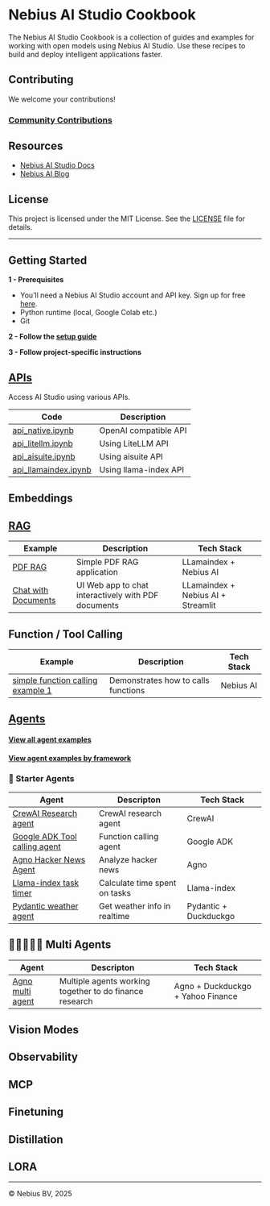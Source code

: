 # Nebius AI Studio Cookbook

The Nebius AI Studio Cookbook is a collection of guides and examples for working with open models using Nebius AI Studio. Use these recipes to build and deploy intelligent applications faster.

## Contributing

We welcome your contributions!

### [Community Contributions](community/README.md)


## Resources

- [Nebius AI Studio Docs](https://docs.nebius.com/studio)
- [Nebius AI Blog](https://nebius.com/blog)

## License

This project is licensed under the MIT License. See the [LICENSE](LICENSE) file for details.

---

## Getting Started

**1 - Prerequisites**

- You’ll need a Nebius AI Studio account and API key. Sign up for free [here](https://studio.nebius.com/).
- Python runtime (local, Google Colab etc.)
- Git

**2 - Follow the [setup guide](setup-dev-env.md)**

**3 - Follow project-specific instructions**

## [APIs](api/)

Access AI Studio using various APIs.

| Code                                       | Description           |
|--------------------------------------------|-----------------------|
| [api_native.ipynb](api/api_native.ipynb)         | OpenAI compatible API |
| [api_litellm.ipynb](api/api_litellm.ipynb)       | Using LiteLLM API     |
| [api_aisuite.ipynb](api/api_aisuite.ipynb)       | Using aisuite API     |
| [api_llamaindex.ipynb](api/api_llamaindex.ipynb) | Using llama-index API |



## Embeddings


## [RAG](rag/)

| Example                             | Description                                         | Tech Stack                         |
|-------------------------------------|-----------------------------------------------------|------------------------------------|
| [PDF RAG](rag/rag-pdf-llama-index/) | Simple PDF RAG application                          | LLamaindex + Nebius AI     |
| [Chat with Documents](rag/chat-with-pdf)  | UI Web app to chat interactively with PDF documents | LLamaindex + Nebius AI + Streamlit |

## Function / Tool Calling

| Example                             | Description                                         | Tech Stack                         |
|-------------------------------------|-----------------------------------------------------|------------------------------------|
| [simple function calling example 1](tool-calling/function_calling_1.ipynb) | Demonstrates how to calls functions                          | Nebius AI     |


## [Agents](agents/)

#### [View all agent examples](agents/README.md)

#### [View agent examples by framework](agents/README.md#agents-by-framework)

### 🧩 Starter Agents


| Agent | Descripton                                          | Tech Stack           |
|-----------|-----------------------------------------------|-----------------------|
| [CrewAI Research agent](agents/crewai-research-agent/)  | CrewAI research agent   | CrewAI | 
| [Google ADK Tool calling agent](agents/google-adk-tool-calling/) | Function calling agent | Google ADK | 
| [Agno Hacker News Agent](agents/agno-hacker-news-agent/) | Analyze hacker news | Agno | 
| [Llama-index task timer](agents/llamaindex-task-timer/) | Calculate time spent on tasks | Llama-index | 
| [Pydantic weather agent](agents/pydantic-weather-agent/) | Get weather info in realtime  | Pydantic + Duckduckgo | 

## 🏃🏻🏃🏽‍♀️ Multi Agents

| Agent | Descripton                                          | Tech Stack           |
|-----------|-----------------------------------------------|-----------------------|
| [Agno multi agent](agno-agents-examples/) | Multiple agents working together to do finance research | Agno + Duckduckgo + Yahoo Finance| 




## Vision Modes


## Observability

## MCP

## Finetuning

## Distillation

## LORA

---
© Nebius BV, 2025

